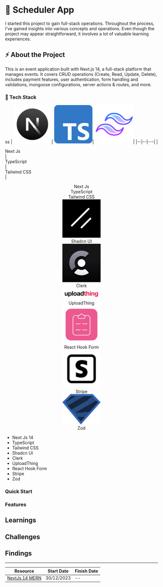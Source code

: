 # 📆 Scheduler App

I started this project to gain full-stack operations. Throughout the process, I've gained insights into various concepts and operations. Even though the project may appear straightforward, it involves a lot of valuable learning experiences.

## ⚡ About the Project

This is an event application built with Next.js 14, a full-stack platform that manages events. It covers CRUD operations (Create, Read, Update, Delete), includes payment features, user authentication, form handling and validations, mongoose configurations, server actions & routes, and more.

### 🧱 Tech Stack

ss
| <img width="25%" src="./public/tech-icons/nextjs.png" alt="logo"/>| <img width="25%" src="./public/tech-icons/typescript-1.png" alt="logo"/>| <img width="25%" src="./public/tech-icons/tailwindcss.png" alt="logo"/>|
|--|--|---|
|<div>Next Js</div>|<div>TypeScript</div>|<div>Tailwind CSS</div>|

<p align="center" width="100%" style="background-size: cover;">
    <div align="center" width="100%" >
        <div>Next Js</div>
    </div>
    <div align="center" width="100%" >
        <div>TypeScript</div>
    </div>  
    <div align="center" width="100%" >
      <div>Tailwind CSS</div>
    </div> 
    <div align="center" width="100%" >
      <img width="25%" src="./public/tech-icons/shadcnui.png" alt="logo"/>
      <div>Shadcn UI</div>
    </div> 
    <div align="center" width="100%" >
      <img width="25%" src="./public/tech-icons/clerk.jpg" alt="logo"/>
      <div>Clerk</div>
    </div> 
    <div align="center" width="100%" >
      <img width="25%" src="./public/tech-icons/uploadthing.png" alt="logo"/>
      <div>UploadThing</div>
    </div> 
    <div align="center" width="100%" >
      <img width="25%" src="./public/tech-icons/react-hook-form.png" alt="logo"/>
      <div>React Hook Form</div>
    </div> 
    <div align="center" width="100%" >
      <img width="25%" src="./public/tech-icons/stripe.png" alt="logo"/>
      <div>Stripe</div>
    </div> 
    <div align="center" width="100%" >
      <img width="25%" src="./public/tech-icons/zod.png" alt="logo"/>  
      <div>Zod</div>
    </div>  
</p>

- Next Js 14
- TypeScript
- Tailwind CSS
- Shadcn UI
- Clerk
- UploadThing
- React Hook Form
- Stripe
- Zod

### Quick Start

### Features

## Learnings

## Challenges

## Findings

---

<div align="center">

| Resource                                                                               | Start Date | Finish Date |
| -------------------------------------------------------------------------------------- | ---------- | ----------- |
| [NextJs 14 MERN](https://youtu.be/zgGhzuBZOQg?list=PL6QREj8te1P7gixBDSU8JLvQndTEEX3c3) | 30/12/2023 | --          |

</div>
